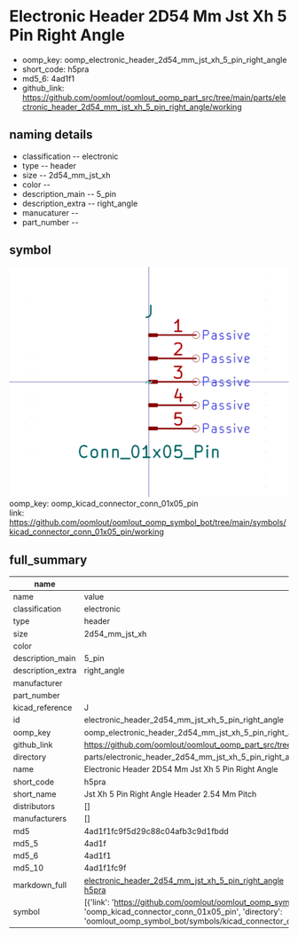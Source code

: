 # Electronic Header 2D54 Mm Jst Xh 5 Pin Right Angle

  
* oomp_key: oomp_electronic_header_2d54_mm_jst_xh_5_pin_right_angle 
* short_code: h5pra
* md5_6: 4ad1f1  
* github_link: https://github.com/oomlout/oomlout_oomp_part_src/tree/main/parts/electronic_header_2d54_mm_jst_xh_5_pin_right_angle/working  
## naming details
* classification -- electronic
* type -- header
* size -- 2d54_mm_jst_xh
* color -- 
* description_main -- 5_pin
* description_extra -- right_angle
* manucaturer -- 
* part_number -- 



## symbol

![](symbol/0/working/working_600.png)  
oomp_key: oomp_kicad_connector_conn_01x05_pin  
link: https://github.com/oomlout/oomlout_oomp_symbol_bot/tree/main/symbols/kicad_connector_conn_01x05_pin/working  


## full_summary
| name | value | 
| --- | --- | 
| name | value | 
| classification | electronic | 
| type | header | 
| size | 2d54_mm_jst_xh | 
| color |  | 
| description_main | 5_pin | 
| description_extra | right_angle | 
| manufacturer |  | 
| part_number |  | 
| kicad_reference | J | 
| id | electronic_header_2d54_mm_jst_xh_5_pin_right_angle | 
| oomp_key | oomp_electronic_header_2d54_mm_jst_xh_5_pin_right_angle | 
| github_link | https://github.com/oomlout/oomlout_oomp_part_src/tree/main/parts/electronic_header_2d54_mm_jst_xh_5_pin_right_angle/working | 
| directory | parts/electronic_header_2d54_mm_jst_xh_5_pin_right_angle | 
| name | Electronic Header 2D54 Mm Jst Xh 5 Pin Right Angle | 
| short_code | h5pra | 
| short_name | Jst Xh 5 Pin Right Angle Header 2.54 Mm Pitch | 
| distributors | [] | 
| manufacturers | [] | 
| md5 | 4ad1f1fc9f5d29c88c04afb3c9d1fbdd | 
| md5_5 | 4ad1f | 
| md5_6 | 4ad1f1 | 
| md5_10 | 4ad1f1fc9f | 
| markdown_full | [electronic_header_2d54_mm_jst_xh_5_pin_right_angle](https://github.com/oomlout/oomlout_oomp_part_src/tree/main/parts/electronic_header_2d54_mm_jst_xh_5_pin_right_angle/working)<br>[h5pra](https://github.com/oomlout/oomlout_oomp_part_src/tree/main/parts/electronic_header_2d54_mm_jst_xh_5_pin_right_angle/working)<br> | 
| symbol | [{'link': 'https://github.com/oomlout/oomlout_oomp_symbol_bot/tree/main/symbols/kicad_connector_conn_01x05_pin', 'oomp_key': 'oomp_kicad_connector_conn_01x05_pin', 'directory': 'oomlout_oomp_symbol_bot/symbols/kicad_connector_conn_01x05_pin//working/working.kicad_sym'}] | 
